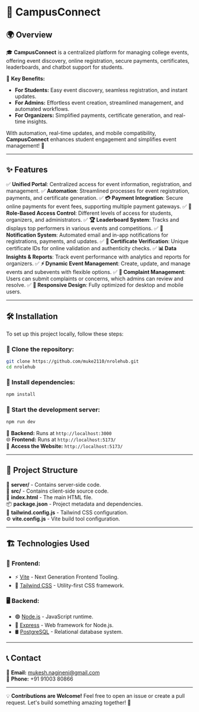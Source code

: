 # 🚀 CampusConnect

## 🌍 Overview

🎓 **CampusConnect** is a centralized platform for managing college events, offering event discovery, online registration, secure payments, certificates, leaderboards, and chatbot support for students. 

🎯 **Key Benefits:**
- **For Students:** Easy event discovery, seamless registration, and instant updates.
- **For Admins:** Effortless event creation, streamlined management, and automated workflows.
- **For Organizers:** Simplified payments, certificate generation, and real-time insights.

With automation, real-time updates, and mobile compatibility, **CampusConnect** enhances student engagement and simplifies event management! 🚀

---

## ✨ Features

✅ **Unified Portal**: Centralized access for event information, registration, and management.
✅ **Automation**: Streamlined processes for event registration, payments, and certificate generation.
✅ **💳 Payment Integration**: Secure online payments for event fees, supporting multiple payment gateways.
✅ **🔐 Role-Based Access Control**: Different levels of access for students, organizers, and administrators.
✅ **🏆 Leaderboard System**: Tracks and displays top performers in various events and competitions.
✅ **📢 Notification System**: Automated email and in-app notifications for registrations, payments, and updates.
✅ **📜 Certificate Verification**: Unique certificate IDs for online validation and authenticity checks.
✅ **📊 Data Insights & Reports**: Track event performance with analytics and reports for organizers.
✅ **⚡ Dynamic Event Management**: Create, update, and manage events and subevents with flexible options.
✅ **📩 Complaint Management**: Users can submit complaints or concerns, which admins can review and resolve.
✅ **📱 Responsive Design**: Fully optimized for desktop and mobile users.

---

## 🛠 Installation

To set up this project locally, follow these steps:

### 🔹 Clone the repository:
```bash
git clone https://github.com/muke2110/nrolehub.git
cd nrolehub
```

### 🔹 Install dependencies:
```bash
npm install
```

### 🔹 Start the development server:
```bash
npm run dev
```

🚀 **Backend:** Runs at `http://localhost:3000`  
🌐 **Frontend:** Runs at `http://localhost:5173/`  
🎯 **Access the Website:** `http://localhost:5173/`

---

## 📂 Project Structure

📁 **server/** - Contains server-side code.  
📁 **src/** - Contains client-side source code.  
📜 **index.html** - The main HTML file.  
📦 **package.json** - Project metadata and dependencies.  
🎨 **tailwind.config.js** - Tailwind CSS configuration.  
⚙️ **vite.config.js** - Vite build tool configuration.  

---

## 🏗 Technologies Used

### 🎨 **Frontend:**
- ⚡ [Vite](https://vitejs.dev/) - Next Generation Frontend Tooling.
- 🎨 [Tailwind CSS](https://tailwindcss.com/) - Utility-first CSS framework.

### 🖥 **Backend:**
- 🟢 [Node.js](https://nodejs.org/) - JavaScript runtime.
- 🚀 [Express](https://expressjs.com/) - Web framework for Node.js.
- 🛢 [PostgreSQL](https://www.postgresql.org/) - Relational database system.

---

## 📞 Contact

💌 **Email:** [mukesh.nagineni@gmail.com](mailto:mukesh.nagineni@gmail.com)  
📱 **Phone:** +91 91003 80866  

---

💡 **Contributions are Welcome!** Feel free to open an issue or create a pull request. Let's build something amazing together! 🚀

